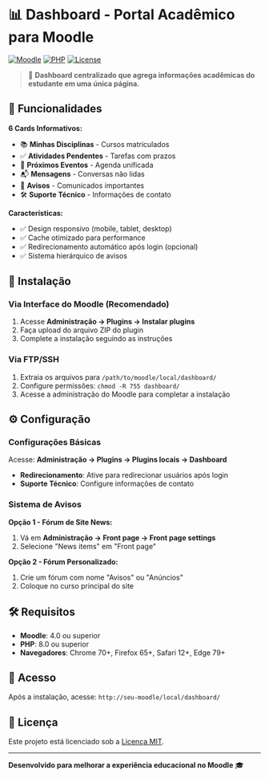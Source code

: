 # 📊 Dashboard - Portal Acadêmico para Moodle

[![Moodle](https://img.shields.io/badge/Moodle-4.0%2B-orange)](https://moodle.org/)
[![PHP](https://img.shields.io/badge/PHP-8.0%2B-blue)](https://php.net/)
[![License](https://img.shields.io/badge/License-MIT-green)](LICENSE)

> 🎯 **Dashboard centralizado que agrega informações acadêmicas do estudante em uma única página.**

## 🌟 Funcionalidades

**6 Cards Informativos:**
- 📚 **Minhas Disciplinas** - Cursos matriculados
- ✅ **Atividades Pendentes** - Tarefas com prazos
- 📅 **Próximos Eventos** - Agenda unificada
- 📬 **Mensagens** - Conversas não lidas
- 📢 **Avisos** - Comunicados importantes
- 🛠️ **Suporte Técnico** - Informações de contato

**Características:**
- ✅ Design responsivo (mobile, tablet, desktop)
- ✅ Cache otimizado para performance
- ✅ Redirecionamento automático após login (opcional)
- ✅ Sistema hierárquico de avisos

## 🚀 Instalação

### Via Interface do Moodle (Recomendado)
1. Acesse **Administração → Plugins → Instalar plugins**
2. Faça upload do arquivo ZIP do plugin
3. Complete a instalação seguindo as instruções

### Via FTP/SSH
1. Extraia os arquivos para `/path/to/moodle/local/dashboard/`
2. Configure permissões: `chmod -R 755 dashboard/`
3. Acesse a administração do Moodle para completar a instalação

## ⚙️ Configuração

### Configurações Básicas
Acesse: **Administração → Plugins → Plugins locais → Dashboard**

- **Redirecionamento**: Ative para redirecionar usuários após login
- **Suporte Técnico**: Configure informações de contato

### Sistema de Avisos
**Opção 1 - Fórum de Site News:**
1. Vá em **Administração → Front page → Front page settings**
2. Selecione "News items" em "Front page"

**Opção 2 - Fórum Personalizado:**
1. Crie um fórum com nome "Avisos" ou "Anúncios"
2. Coloque no curso principal do site

## 🛠️ Requisitos

- **Moodle**: 4.0 ou superior
- **PHP**: 8.0 ou superior
- **Navegadores**: Chrome 70+, Firefox 65+, Safari 12+, Edge 79+

## 📱 Acesso

Após a instalação, acesse: `http://seu-moodle/local/dashboard/`

## 📄 Licença

Este projeto está licenciado sob a [Licença MIT](LICENSE).

---

**Desenvolvido para melhorar a experiência educacional no Moodle** 🎓